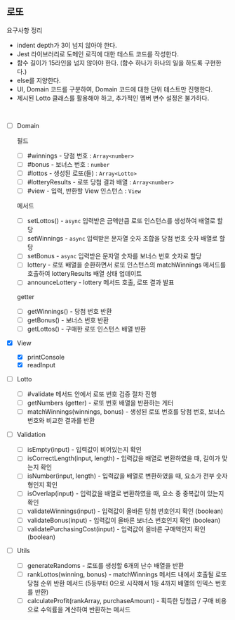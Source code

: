 ## 로또

요구사항 정리

- indent depth가 3이 넘지 않아야 한다.
- Jest 라이브러리로 도메인 로직에 대한 테스트 코드를 작성한다.
- 함수 길이가 15라인을 넘지 않아야 한다. (함수 하나가 하나의 일을 하도록 구현한다.)
- else를 지양한다.
- UI, Domain 코드를 구분하여, Domain 코드에 대한 단위 테스트만 진행한다.
- 제시된 Lotto 클래스를 활용해야 하고, 추가적인 멤버 변수 설정은 불가하다.

<br />

- [ ] Domain

  필드

  - [ ] #winnings - 당첨 번호 : `Array<number>`
  - [ ] #bonus - 보너스 번호 : `number`
  - [ ] #lottos - 생성된 로또(들) : `Array<Lotto>`
  - [ ] #lotteryResults - 로또 당첨 결과 배열 : `Array<number>`
  - [ ] #view - 입력, 반환할 View 인스턴스 : `View`

  메서드

  - [ ] setLottos() - `async` 입력받은 금액만큼 로또 인스턴스를 생성하여 배열로 할당
  - [ ] setWinnings - `async` 입력받은 문자열 숫자 조합을 당첨 번호 숫자 배열로 할당
  - [ ] setBonus - `async` 입력받은 문자열 숫자를 보너스 번호 숫자로 할당
  - [ ] lottery - 로또 배열을 순환하면서 로또 인스턴스의 matchWinnings 메서드를 호출하여 lotteryResults 배열 상태 업데이트
  - [ ] announceLottery - lottery 메서드 호출, 로또 결과 발표

  getter

  - [ ] getWinnings() - 당첨 번호 반환
  - [ ] getBonus() - 보너스 번호 반환
  - [ ] getLottos() - 구매한 로또 인스턴스 배열 반환

- [x] View

  - [x] printConsole
  - [x] readInput

- [ ] Lotto

  - [ ] #validate 메서드 안에서 로또 번호 검증 절차 진행
  - [ ] getNumbers (getter) - 로또 번호 배열을 반환하는 게터
  - [ ] matchWinnings(winnings, bonus) - 생성된 로또 번호를 당첨 번호, 보너스 번호와 비교한 결과를 반환

- [ ] Validation

  - [ ] isEmpty(input) - 입력값이 비어있는지 확인
  - [ ] isCorrectLength(input, length) - 입력값을 배열로 변환하였을 때, 길이가 맞는지 확인
  - [ ] isNumber(input, length) - 입력값을 배열로 변환하였을 때, 요소가 전부 숫자형인지 확인
  - [ ] isOverlap(input) - 입력값을 배열로 변환하였을 때, 요소 중 중복값이 있는지 확인
  - [ ] validateWinnings(input) - 입력값이 올바른 당첨 번호인지 확인 (boolean)
  - [ ] validateBonus(input) - 입력값이 올바른 보너스 번호인지 확인 (boolean)
  - [ ] validatePurchasingCost(input) - 입력값이 올바른 구매액인지 확인 (boolean)

- [ ] Utils
  - [ ] generateRandoms - 로또를 생성할 6개의 난수 배열을 반환
  - [ ] rankLottos(winning, bonus) - matchWinnings 메서드 내에서 호출될 로또 당첨 순위 반환 메서드 (5등부터 0으로 시작해서 1등 4까지 배열의 인덱스 번호를 반환)
  - [ ] calculateProfit(rankArray, purchaseAmount) - 획득한 당첨금 / 구매 비용 으로 수익률을 계산하여 반환하는 메서드
